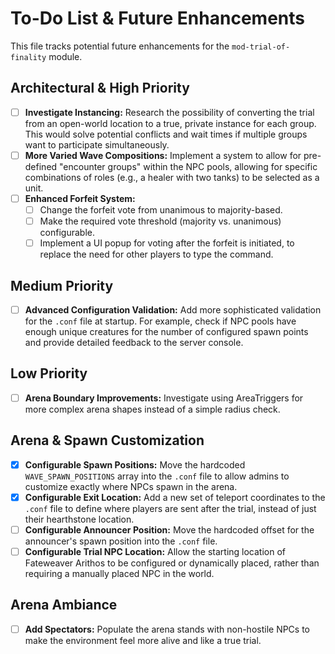 # To-Do List & Future Enhancements

This file tracks potential future enhancements for the `mod-trial-of-finality` module.

## Architectural & High Priority
- [ ] **Investigate Instancing:** Research the possibility of converting the trial from an open-world location to a true, private instance for each group. This would solve potential conflicts and wait times if multiple groups want to participate simultaneously.
- [ ] **More Varied Wave Compositions:** Implement a system to allow for pre-defined "encounter groups" within the NPC pools, allowing for specific combinations of roles (e.g., a healer with two tanks) to be selected as a unit.
- [ ] **Enhanced Forfeit System:**
    - [ ] Change the forfeit vote from unanimous to majority-based.
    - [ ] Make the required vote threshold (majority vs. unanimous) configurable.
    - [ ] Implement a UI popup for voting after the forfeit is initiated, to replace the need for other players to type the command.

## Medium Priority
- [ ] **Advanced Configuration Validation:** Add more sophisticated validation for the `.conf` file at startup. For example, check if NPC pools have enough unique creatures for the number of configured spawn points and provide detailed feedback to the server console.

## Low Priority
- [ ] **Arena Boundary Improvements:** Investigate using AreaTriggers for more complex arena shapes instead of a simple radius check.

## Arena & Spawn Customization
- [x] **Configurable Spawn Positions:** Move the hardcoded `WAVE_SPAWN_POSITIONS` array into the `.conf` file to allow admins to customize exactly where NPCs spawn in the arena.
- [x] **Configurable Exit Location:** Add a new set of teleport coordinates to the `.conf` file to define where players are sent after the trial, instead of just their hearthstone location.
- [ ] **Configurable Announcer Position:** Move the hardcoded offset for the announcer's spawn position into the `.conf` file.
- [ ] **Configurable Trial NPC Location:** Allow the starting location of Fateweaver Arithos to be configured or dynamically placed, rather than requiring a manually placed NPC in the world.

## Arena Ambiance
- [ ] **Add Spectators:** Populate the arena stands with non-hostile NPCs to make the environment feel more alive and like a true trial.
